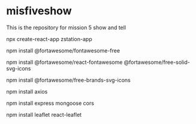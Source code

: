 # misfiveshow
This is the repository for mission 5 show and tell

npx create-react-app zstation-app

npm install @fortawesome/fontawesome-free

npm install @fortawesome/react-fontawesome @fortawesome/free-solid-svg-icons

npm install @fortawesome/free-brands-svg-icons

npm install axios

npm install express mongoose cors

npm install leaflet react-leaflet
